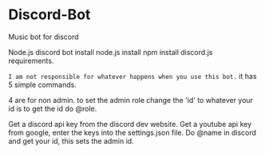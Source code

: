 # Discord-Bot
Music bot for discord 


Node.js discord bot
install node.js
install npm
install discord.js requirements.

``I am not responsible for whatever happens when you use this bot.``
it has 5 simple commands.

4 are for non admin.
to set the admin role change the 'id' to whatever your id is
to get the id do \@role.

Get a discord api key from the discord dev website.
Get a youtube api key from google, enter the keys into the settings.json file.
Do \@name in discord and get your id, this sets the admin id. 
